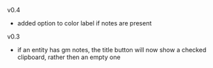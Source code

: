 v0.4
  - added option to color label if notes are present

v0.3
  - if an entity has gm notes, the title button will now show a checked clipboard, rather then an empty one
